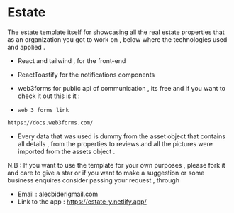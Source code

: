 # Estate

The estate template itself for showcasing all the real estate properties that as an organization you got to work on , below where the technologies used and applied .

- React and tailwind , for the front-end
- ReactToastify for the notifications components
- web3forms for public api of communication , its free and if you want to check it out this is it :

- `web 3 forms link`

```bash
https://docs.web3forms.com/
```

- Every data that was used is dummy from the asset object that contains all details , from the properties to reviews and all the pictures were imported from the assets object .

N.B : If you want to use the template for your own purposes , please fork it and care to give a star or if you want to make a suggestion or some business enquires consider passing your request , through

- Email : alecbiderigmail.com
- Link to the app : https://estate-y.netlify.app/
